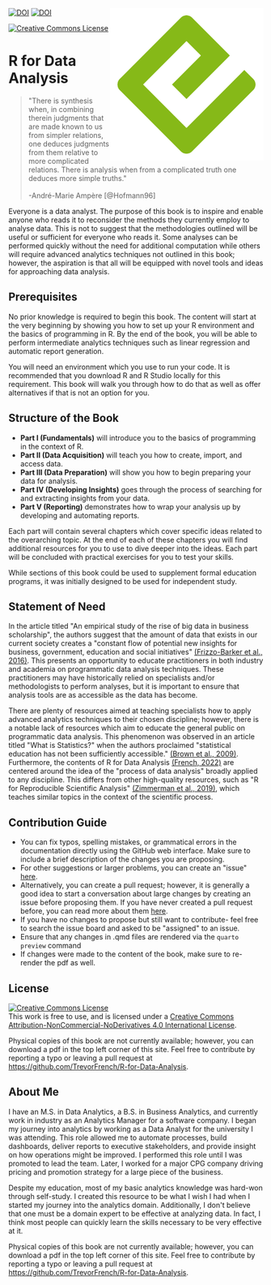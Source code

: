 <a href='https://github.com/TrevorFrench/R-for-Data-Analysis'><img src='https://raw.githubusercontent.com/TrevorFrench/R-for-Data-Analysis/main/cover.png' align="right" height="300" /></a>

[![DOI](https://jose.theoj.org/papers/10.21105/jose.00202/status.svg)](https://doi.org/10.21105/jose.00202)
[![DOI](https://zenodo.org/badge/DOI/10.5281/zenodo.7896407.svg)](https://doi.org/10.5281/zenodo.7896407)

<a rel="license" href="http://creativecommons.org/licenses/by-nc-nd/4.0/"><img alt="Creative Commons License" style="border-width:0" src="https://i.creativecommons.org/l/by-nc-nd/4.0/88x31.png" /></a>

# R for Data Analysis

> "There is synthesis when, in combining therein judgments that are made known to us from simpler relations, one deduces judgments from them relative to more complicated relations. There is analysis when from a complicated truth one deduces more simple truths."  <br><br> -André-Marie Ampère [@Hofmann96]

Everyone is a data analyst. The purpose of this book is to inspire and enable anyone who reads it to reconsider the methods they currently employ to analyse data. This is not to suggest that the methodologies outlined will be useful or sufficient for everyone who reads it. Some analyses can be performed quickly without the need for additional computation while others will require advanced analytics techniques not outlined in this book; however, the aspiration is that all will be equipped with novel tools and ideas for approaching data analysis.

## Prerequisites

No prior knowledge is required to begin this book. The content will start at the very beginning by showing you how to set up your R environment and the basics of programming in R. By the end of the book, you will be able to perform intermediate analytics techniques such as linear regression and automatic report generation.

You will need an environment which you use to run your code. It is recommended that you download R and R Studio locally for this requirement. This book will walk you through how to do that as well as offer alternatives if that is not an option for you.

## Structure of the Book

- **Part I (Fundamentals)** will introduce you to the basics of programming in the context of R.
- **Part II (Data Acquisition)** will teach you how to create, import, and access data.
- **Part III (Data Preparation)** will show you how to begin preparing your data for analysis.
- **Part IV (Developing Insights)** goes through the process of searching for and extracting insights from your data.
- **Part V (Reporting)** demonstrates how to wrap your analysis up by developing and automating reports.

Each part will contain several chapters which cover specific ideas related to the overarching topic. At the end of each of these chapters you will find additional resources for you to use to dive deeper into the ideas. Each part will be concluded with practical exercises for you to test your skills.

While sections of this book could be used to supplement formal education programs, it was initially designed to be used for independent study.

## Statement of Need

In the article titled "An empirical study of the rise of big data in business scholarship", the authors suggest that the amount of data that exists in our current society creates a "constant flow of potential new insights for business, government, education and social initiatives" [(Frizzo-Barker et al., 2016)](https://github.com/TrevorFrench/R-for-Data-Analysis/blob/main/paper/paper.bib). This presents an opportunity to educate practitioners in both industry and academia on programmatic data analysis techniques. These practitioners may have historically relied on specialists and/or methodologists to perform analyses, but it is important to ensure that analysis tools are as accessible as the data has become.

There are plenty of resources aimed at teaching specialists how to apply advanced analytics techniques to their chosen discipline; however, there is a notable lack of resources which aim to educate the general public on programmatic data analysis. This phenomenon was observed in an article titled "What is Statistics?" when the authors proclaimed "statistical education has not been sufficiently accessible." [(Brown et al., 2009)](https://github.com/TrevorFrench/R-for-Data-Analysis/blob/main/paper/paper.bib). Furthermore, the contents of R for Data Analysis [(French, 2022)](https://github.com/TrevorFrench/R-for-Data-Analysis/blob/main/paper/paper.bib) are centered around the idea of the "process of data analysis" broadly applied to any discipline. This differs from other high-quality resources, such as "R for Reproducible Scientific Analysis" [(Zimmerman et al., 2019)](https://github.com/TrevorFrench/R-for-Data-Analysis/blob/main/paper/paper.bib), which teaches similar topics in the context of the scientific process.

## Contribution Guide

- You can fix typos, spelling mistakes, or grammatical errors in the documentation directly using the GitHub web interface. Make sure to include a brief description of the changes you are proposing.
- For other suggestions or larger problems, you can create an "issue" [here](https://github.com/TrevorFrench/R-for-Data-Analysis/issues).
- Alternatively, you can create a pull request; however, it is generally a good idea to start a conversation about large changes by creating an issue before proposing them. If you have never created a pull request before, you can read more about them [here](https://docs.github.com/en/pull-requests/collaborating-with-pull-requests/proposing-changes-to-your-work-with-pull-requests/creating-a-pull-request).
- If you have no changes to propose but still want to contribute- feel free to search the issue board and asked to be "assigned" to an issue.
- Ensure that any changes in .qmd files are rendered via the `quarto preview` command
- If changes were made to the content of the book, make sure to re-render the pdf as well.

## License

<a rel="license" href="http://creativecommons.org/licenses/by-nc-nd/4.0/"><img alt="Creative Commons License" style="border-width:0" src="https://i.creativecommons.org/l/by-nc-nd/4.0/88x31.png" /></a><br />This work is free to use, and is licensed under a <a rel="license" href="http://creativecommons.org/licenses/by-nc-nd/4.0/">Creative Commons Attribution-NonCommercial-NoDerivatives 4.0 International License</a>.

Physical copies of this book are not currently available; however, you can download a pdf in the top left corner of this site. Feel free to contribute by reporting a typo or leaving a pull request at <https://github.com/TrevorFrench/R-for-Data-Analysis>.

## About Me

I have an M.S. in Data Analytics, a B.S. in Business Analytics, and currently work in industry as an Analytics Manager for a software company. I began my journey into analytics by working as a Data Analyst for the university I was attending. This role allowed me to automate processes, build dashboards, deliver reports to executive stakeholders, and provide insight on how operations might be improved. I performed this role until I was promoted to lead the team. Later, I worked for a major CPG company driving pricing and promotion strategy for a large piece of the business. 

Despite my education, most of my basic analytics knowledge was hard-won through self-study. I created this resource to be what I wish I had when I started my journey into the analytics domain. Additionally, I don't believe that one must be a domain expert to be effective at analyzing data. In fact, I think most people can quickly learn the skills necessary to be very effective at it.

Physical copies of this book are not currently available; however, you can download a pdf in the top left corner of this site. Feel free to contribute by reporting a typo or leaving a pull request at <https://github.com/TrevorFrench/R-for-Data-Analysis>.